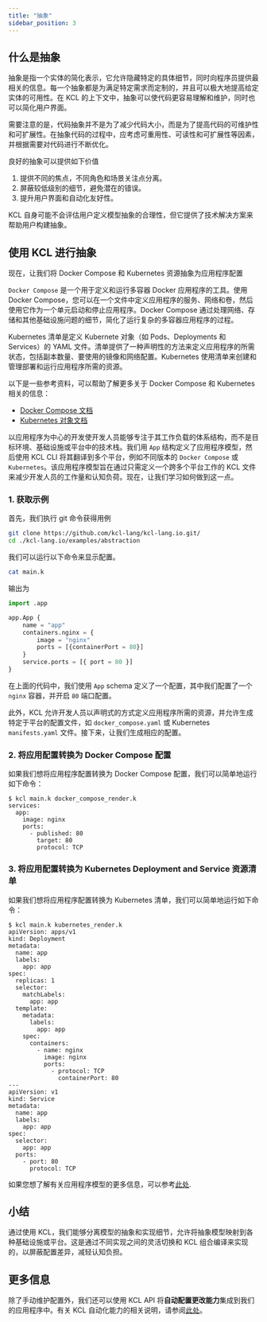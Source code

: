 ```yaml
---
title: "抽象"
sidebar_position: 3
---
```


## 什么是抽象

抽象是指一个实体的简化表示，它允许隐藏特定的具体细节，同时向程序员提供最相关的信息。每一个抽象都是为满足特定需求而定制的，并且可以极大地提高给定实体的可用性。在 KCL 的上下文中，抽象可以使代码更容易理解和维护，同时也可以简化用户界面。

需要注意的是，代码抽象并不是为了减少代码大小，而是为了提高代码的可维护性和可扩展性。在抽象代码的过程中，应考虑可重用性、可读性和可扩展性等因素，并根据需要对代码进行不断优化。

良好的抽象可以提供如下价值

1. 提供不同的焦点，不同角色和场景关注点分离。
2. 屏蔽较低级别的细节，避免潜在的错误。
3. 提升用户界面和自动化友好性。

KCL 自身可能不会评估用户定义模型抽象的合理性，但它提供了技术解决方案来帮助用户构建抽象。

## 使用 KCL 进行抽象

现在，让我们将 Docker Compose 和 Kubernetes 资源抽象为应用程序配置

`Docker Compose` 是一个用于定义和运行多容器 Docker 应用程序的工具。使用 Docker Compose，您可以在一个文件中定义应用程序的服务、网络和卷，然后使用它作为一个单元启动和停止应用程序。Docker Compose 通过处理网络、存储和其他基础设施问题的细节，简化了运行复杂的多容器应用程序的过程。

Kubernetes 清单是定义 Kubernete 对象（如 Pods、Deployments 和 Services）的 YAML 文件。清单提供了一种声明性的方法来定义应用程序的所需状态，包括副本数量、要使用的镜像和网络配置。Kubernetes 使用清单来创建和管理部署和运行应用程序所需的资源。

以下是一些参考资料，可以帮助了解更多关于 Docker Compose 和 Kubernetes 相关的信息：

- [Docker Compose 文档](https://docs.docker.com/compose/)
- [Kubernetes 对象文档](https://kubernetes.io/docs/concepts/overview/working-with-objects/kubernetes-objects/)

以应用程序为中心的开发使开发人员能够专注于其工作负载的体系结构，而不是目标环境、基础设施或平台中的技术栈。我们用 `App` 结构定义了应用程序模型，然后使用 KCL CLI 将其翻译到多个平台，例如不同版本的 `Docker Compose` 或 `Kubernetes`。该应用程序模型旨在通过只需定义一个跨多个平台工作的 KCL 文件来减少开发人员的工作量和认知负荷。现在，让我们学习如何做到这一点。

### 1. 获取示例

首先，我们执行 git 命令获得用例

```bash
git clone https://github.com/kcl-lang/kcl-lang.io.git/
cd ./kcl-lang.io/examples/abstraction
```

我们可以运行以下命令来显示配置。

```bash
cat main.k
```

输出为

```python
import .app

app.App {
    name = "app"
    containers.nginx = {
        image = "nginx"
        ports = [{containerPort = 80}]
    }
    service.ports = [{ port = 80 }]
}
```

在上面的代码中，我们使用 `App` schema 定义了一个配置，其中我们配置了一个 `nginx` 容器，并开启 `80` 端口配置。

此外，KCL 允许开发人员以声明式的方式定义应用程序所需的资源，并允许生成特定于平台的配置文件，如 `docker_compose.yaml` 或 Kubernetes `manifests.yaml` 文件。接下来，让我们生成相应的配置。

### 2. 将应用配置转换为 Docker Compose 配置

如果我们想将应用程序配置转换为 Docker Compose 配置，我们可以简单地运行如下命令：

```shell
$ kcl main.k docker_compose_render.k
services:
  app:
    image: nginx
    ports:
      - published: 80
        target: 80
        protocol: TCP
```

### 3. 将应用配置转换为 Kubernetes Deployment and Service 资源清单

如果我们想将应用程序配置转换为 Kubernetes 清单，我们可以简单地运行如下命令：

```shell
$ kcl main.k kubernetes_render.k
apiVersion: apps/v1
kind: Deployment
metadata:
  name: app
  labels:
    app: app
spec:
  replicas: 1
  selector:
    matchLabels:
      app: app
  template:
    metadata:
      labels:
        app: app
    spec:
      containers:
        - name: nginx
          image: nginx
          ports:
            - protocol: TCP
              containerPort: 80
---
apiVersion: v1
kind: Service
metadata:
  name: app
  labels:
    app: app
spec:
  selector:
    app: app
  ports:
    - port: 80
      protocol: TCP
```

如果您想了解有关应用程序模型的更多信息，可以参考[此处](https://github.com/kcl-lang/kcl-lang.io/tree/main/examples/abstraction).

## 小结

通过使用 KCL，我们能够分离模型的抽象和实现细节，允许将抽象模型映射到各种基础设施或平台。这是通过不同实现之间的灵活切换和 KCL 组合编译来实现的，以屏蔽配置差异，减轻认知负担。

## 更多信息

除了手动维护配置外，我们还可以使用 KCL API 将**自动配置更改能力**集成到我们的应用程序中。有关 KCL 自动化能力的相关说明，请参阅[此处](/docs/user_docs/guides/automation)。
